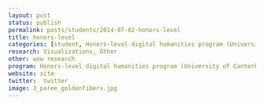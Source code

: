 ```yaml
---
layout: post
status: publish
permalink: posts/students/2014-07-02-honors-level
title: honors-level
categories: [student, Honors-level digital humanities program (University of Canterbury), Visualizations, Other]
research: Visualizations, Other
other: wow research
program: Honors-level digital humanities program (University of Canterbury)
website: site
twitter:  twitter
image: 3_paree_goldenfibers.jpg
---
```

   